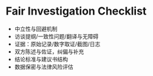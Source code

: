 # Fair Investigation Checklist

- 中立性与回避机制
- 访谈提纲/一致性问题/翻译与无障碍
- 证据：原始记录/数字取证/截图/日志
- 双方陈述与佐证，纠偏与补充
- 结论标准与建议书结构
- 数据保密与法律风险评估
